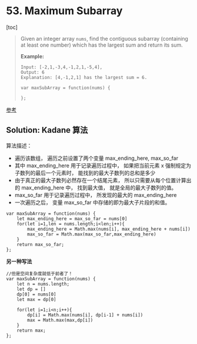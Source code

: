 # 53. Maximum Subarray 

[toc]

> Given an integer array `nums`, find the contiguous subarray (containing at least one number) which has the largest sum and return its sum.
>
> **Example:**
>
> ```
> Input: [-2,1,-3,4,-1,2,1,-5,4],
> Output: 6
> Explanation: [4,-1,2,1] has the largest sum = 6.
> ```
>
> ```
> var maxSubArray = function(nums) {
>     
> };
> ```

[参考]( https://blog.csdn.net/lengxiao1993/article/details/52303492 )

## Solution: Kadane 算法

算法描述：

- 遍历该数组， 遍历之前设置了两个变量 max_ending_here, max_so_far
- 其中 max_ending_here 用于记录遍历过程中， 如果把当前元素 x 强制规定为子数列的最后一个元素时， 能找到的最大子数列的总和是多少
- 由于真正的最大子数列必然存在一个结尾元素， 所以只需要从每个位置计算出的 max_ending_here 中， 找到最大值， 就是全局的最大子数列的值。
- max_so_far 用于记录遍历过程中， 所发现的最大的 max_ending_here
- 一次遍历之后， 变量 max_so_far 中存储的即为最大子片段的和值。

```
var maxSubArray = function(nums) {
    let max_ending_here = max_so_far = nums[0]
    for(let i=1,len = nums.length;i<len;i++){
    	max_ending_here = Math.max(nums[i], max_ending_here + nums[i])
    	max_so_far = Math.max(max_so_far,max_ending_here)
    }
    return max_so_far;
};
```

**另一种写法**

```
//但是空间复杂度就低于前者了！
var maxSubArray = function(nums) {
    let n = nums.length;
    let dp = []
    dp[0] = nums[0]
    let max = dp[0]
    
    for(let i=1;i<n;i++){
    	dp[i] = Math.max(nums[i], dp[i-1] + nums[i])
    	max = Math.max(max,dp[i])
    }
    return max;
};
```



